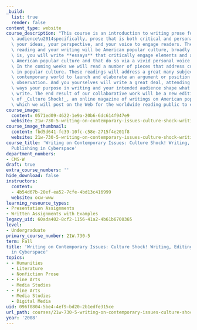 ```yaml
---
_build:
  list: true
  render: false
content_type: website
course_description: "This course is an introduction to writing prose for a public\
  \ audience\u2014specifically, prose that is both critical and personal, that features\
  \ your ideas, your perspective, and your voice to engage readers. The focus of our\
  \ reading and your writing will be American popular culture, broadly defined. That\
  \ is, you will write **essays** that critically engage elements and aspects of contemporary\
  \ American popular culture and that do so via a vivid personal voice and presence.\
  \ In the coming weeks we will read a number of pieces that address current issues\
  \ in popular culture. These readings will address a great many subjects from the\
  \ contemporary world to launch and elaborate an argument or position or refined\
  \ observation. And you yourselves will write a great deal, attending always to the\
  \ ways your purpose in writing and your intended audience shape what and how you\
  \ write. The end result of our collaborative work will be a new edition, the seventh,\
  \ of _Culture Shock!_, an online magazine of writings on American popular culture,\
  \ which we will post on the Web for the worldwide reading public to enjoy.\n"
course_image:
  content: 0571ed09-4622-1e9a-20b6-6dc614f947e9
  website: 21w-730-5-writing-on-contemporary-issues-culture-shock-writing-editing-and-publishing-in-cyberspace-fall-2008
course_image_thumbnail:
  content: fbd5d641-fc39-10fc-c58e-2715f4e201f8
  website: 21w-730-5-writing-on-contemporary-issues-culture-shock-writing-editing-and-publishing-in-cyberspace-fall-2008
course_title: 'Writing on Contemporary Issues: Culture Shock! Writing, Editing, and
  Publishing in Cyberspace'
department_numbers:
- CMS-W
draft: true
extra_course_numbers: ''
hide_download: false
instructors:
  content:
  - 4b54d67b-20ef-ea52-7cfe-4bd13c416999
  website: ocw-www
learning_resource_types:
- Presentation Assignments
- Written Assignments with Examples
legacy_uid: 60ada402-8cf2-1156-41a2-4b61b6700365
level:
- Undergraduate
primary_course_number: 21W.730-5
term: Fall
title: 'Writing on Contemporary Issues: Culture Shock! Writing, Editing, and Publishing
  in Cyberspace'
topics:
- - Humanities
  - Literature
  - Nonfiction Prose
- - Fine Arts
  - Media Studies
- - Fine Arts
  - Media Studies
  - Digital Media
uid: 096f0804-5be4-4ef9-bd20-2b1edfe315ce
url_path: courses/21w-730-5-writing-on-contemporary-issues-culture-shock-writing-editing-and-publishing-in-cyberspace-fall-2008
year: '2008'
---
```

